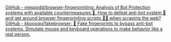 [GitHub - niespodd/browser-fingerprinting: Analysis of Bot Protection systems with available countermeasures 🚿. How to defeat anti-bot system 👻 and get around browser fingerprinting scripts 🕵️‍♂️ when scraping the web?](https://github.com/niespodd/browser-fingerprinting)
[GitHub - kkoooqq/fakebrowser: 🤖 Fake fingerprints to bypass anti-bot systems. Simulate mouse and keyboard operations to make behavior like a real person.](https://github.com/kkoooqq/fakebrowser)